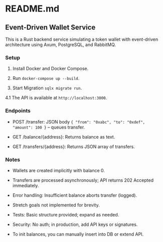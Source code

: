# README.md

## Event-Driven Wallet Service

This is a Rust backend service simulating a token wallet with event-driven architecture using Axum, PostgreSQL, and RabbitMQ.

### Setup

1. Install Docker and Docker Compose.

2. Run `docker-compose up --build`.

3. Start Migration `sqlx migrate run`.

4.1 The API is available at `http://localhost:3000`.

### Endpoints

- POST /transfer: JSON body `{ "from": "0xabc", "to": "0xdef", "amount": 100 }` – queues transfer.

- GET /balance/{address}: Returns balance as text.

- GET /transfers/{address}: Returns JSON array of transfers.

### Notes

- Wallets are created implicitly with balance 0.

- Transfers are processed asynchronously; API returns 202 Accepted immediately.

- Error handling: Insufficient balance aborts transfer (logged).

- Stretch goals not implemented for brevity.

- Tests: Basic structure provided; expand as needed.

- Security: No auth; in production, add API keys or signatures.

- To init balances, you can manually insert into DB or extend API.